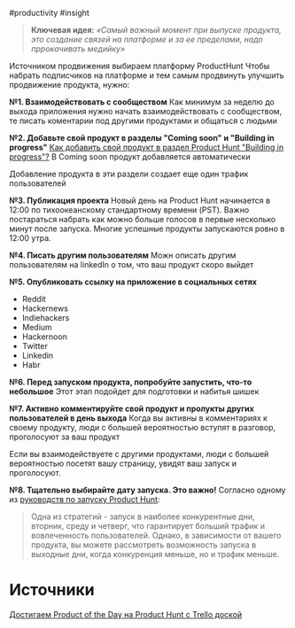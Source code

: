 #productivity #insight 

> **Ключевая идея:**
> _«Самый важный момент при выпуске продукта, это создание связей на платформе и за ее пределами, надо пррокачивать медийку»_

Источником продвижения выбираем платформу ProductHunt
Чтобы набрать подписчиков на платформе и тем самым продвинуть улучшить продвижение продукта, нужно:

**№1. Взаимодействовать с сообществом**
Как минимум за неделю до выхода приложения нужно начать взаимодействовать с сообществом, те писать коментарии под другими продуктами и общаться с людьми

**№2. Добавьте свой продукт в разделы "Coming soon" и "Building in progress"**
[Как добавить свой продукт в раздел Product Hunt "Building in progress"?](https://www.producthunt.com/ship)
В Coming soon продукт добавляется автоматически

Добавление продукта в эти раздели создает еще один трафик пользователей

**№3. Публикация проекта**
Новый день на Product Hunt начинается в 12:00 по тихоокеанскому стандартному времени (PST). Важно постараться набрать как можно больше голосов в первые несколько минут после запуска. Многие успешные продукты запускаются ровно в 12:00 утра.

**№4. Писать другим пользователям**
Можн описать другим пользователям на linkedIn о том, что ваш продукт скоро выйдет

**№5. Опубликовать ссылку на приложение в социальных сетях**
-   Reddit
-   Hackernews
-   Indiehackers
-   Medium
-   Hackernoon
-   Twitter
-   Linkedin
-   Habr

**№6. Перед запуском продукта, попробуйте запустить, что-то небольшое**
Этот этап подойдет для подготовки и набитья шишек

**№7. Активно комментируйте свой продукт и пролукты других пользователей в день выхода**
Когда вы активны в комментариях к своему продукту, люди с большей вероятностью вступят в разговор, проголосуют за ваш продукт

Если вы взаимодействуете с другими продуктами, люди с большей вероятностью посетят вашу страницу, увидят ваш запуск и проголосуют.

**№8. Тщательно выбирайте дату запуска. Это важно!**
Согласно одному из [руководств по запуску Product Hunt](https://www.softr.io/blog/producthunt-launch):

> Одна из стратегий - запуск в наиболее конкурентные дни, вторник, среду и четверг, что гарантирует больший трафик и вовлеченность пользователей. Однако, в зависимости от вашего продукта, вы можете рассмотреть возможность запуска в выходные дни, когда конкуренция меньше, но и трафик меньше.

# Источники
[Достигаем Product of the Day на Product Hunt с Trello доской](https://habr.com/ru/post/709454/)
